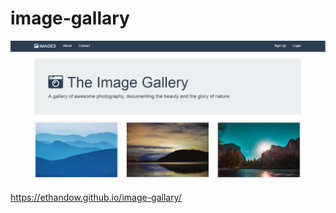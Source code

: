 # image-gallary
![image gallary](https://github.com/EthanDow/image-gallary/blob/master/Capture.PNG)


https://ethandow.github.io/image-gallary/ 
